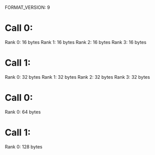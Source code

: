 FORMAT_VERSION: 9

# Call 0:
Rank 0: 16 bytes
Rank 1: 16 bytes
Rank 2: 16 bytes
Rank 3: 16 bytes
# Call 1:
Rank 0: 32 bytes
Rank 1: 32 bytes
Rank 2: 32 bytes
Rank 3: 32 bytes

# Call 0:
Rank 0: 64 bytes
# Call 1:
Rank 0: 128 bytes

